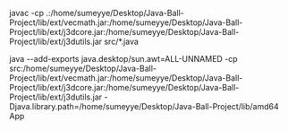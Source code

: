javac -cp .:/home/sumeyye/Desktop/Java-Ball-Project/lib/ext/vecmath.jar:/home/sumeyye/Desktop/Java-Ball-Project/lib/ext/j3dcore.jar:/home/sumeyye/Desktop/Java-Ball-Project/lib/ext/j3dutils.jar src/*.java


java --add-exports java.desktop/sun.awt=ALL-UNNAMED -cp src:/home/sumeyye/Desktop/Java-Ball-Project/lib/ext/vecmath.jar:/home/sumeyye/Desktop/Java-Ball-Project/lib/ext/j3dcore.jar:/home/sumeyye/Desktop/Java-Ball-Project/lib/ext/j3dutils.jar -Djava.library.path=/home/sumeyye/Desktop/Java-Ball-Project/lib/amd64 App